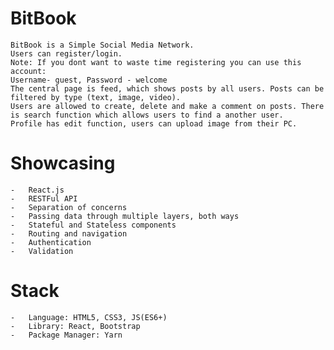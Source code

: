 # BitBook

    BitBook is a Simple Social Media Network. 
    Users can register/login. 
    Note: If you dont want to waste time registering you can use this account:
    Username- guest, Password - welcome
    The central page is feed, which shows posts by all users. Posts can be filtered by type (text, image, video).
    Users are allowed to create, delete and make a comment on posts. There is search function which allows users to find a another user.
    Profile has edit function, users can upload image from their PC.

# Showcasing 

    -   React.js
    -   RESTFul API
    -   Separation of concerns
    -   Passing data through multiple layers, both ways
    -   Stateful and Stateless components
    -   Routing and navigation
    -   Authentication
    -   Validation

# Stack

    -   Language: HTML5, CSS3, JS(ES6+)
    -   Library: React, Bootstrap
    -   Package Manager: Yarn
